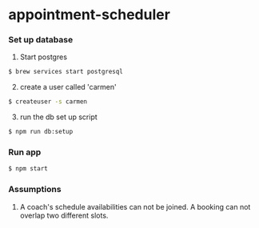 # appointment-scheduler

### Set up database 
1. Start postgres
```bash
$ brew services start postgresql
```

2. create a user called 'carmen'
```bash
$ createuser -s carmen
```

3. run the db set up script
```bash
$ npm run db:setup
```

### Run app
```bash
$ npm start
```

### Assumptions
1. A coach's schedule availabilities can not be joined. A booking can not overlap two different slots.
